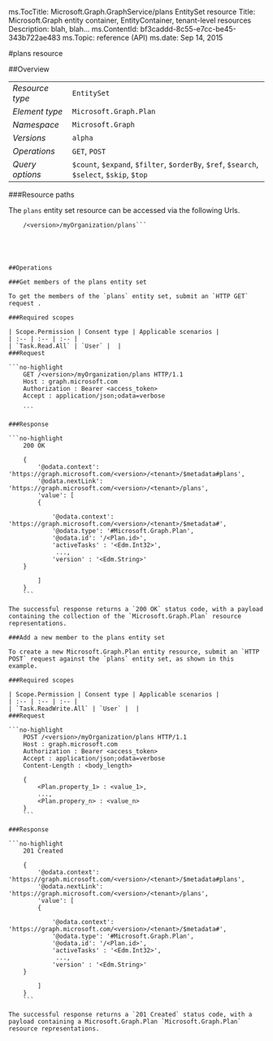 ms.TocTitle: Microsoft.Graph.GraphService/plans EntitySet resource
Title: Microsoft.Graph entity container, EntityContainer, tenant-level resources
Description: blah, blah...
ms.ContentId: bf3caddd-8c55-e7cc-be45-343b722ae483
ms.Topic: reference (API)
ms.date: Sep 14, 2015

#plans resource

 



<a name="msg-entity-set-plans"> </a>
##Overview

|  |  | 
| :-- | :-- | 
| _Resource type_ | `EntitySet` | 
| _Element type_ | `Microsoft.Graph.Plan` | 
| _Namespace_ | `Microsoft.Graph` | 
| _Versions_ | `alpha` | 
| _Operations_ | `GET`, `POST` | 
| _Query options_ | `$count`, `$expand`, `$filter`, `$orderBy`, `$ref`, `$search`, `$select`, `$skip`, `$top` | 


###Resource paths

The `plans` entity set resource can be accessed via the following Urls. 

```no-highlight
	/<version>/myOrganization/plans```





##Operations

###Get members of the plans entity set

To get the members of the `plans` entity set, submit an `HTTP GET` request .  

###Required scopes

| Scope.Permission | Consent type | Applicable scenarios | 
| :-- | :-- | :-- | 
| `Task.Read.All` | `User` |  | 
###Request

```no-highlight
	GET /<version>/myOrganization/plans HTTP/1.1
	Host : graph.microsoft.com
	Authorization : Bearer <access_token>
	Accept : application/json;odata=verbose
	
	```

###Response

```no-highlight
	200 OK
	
	{
		'@odata.context': 'https://graph.microsoft.com/<version>/<tenant>/$metadata#plans',
		'@odata.nextLink': 'https://graph.microsoft.com/<version>/<tenant>/plans',
		'value': [ 
		{
	
			'@odata.context': 'https://graph.microsoft.com/<version>/<tenant>/$metadata#',
			'@odata.type': '#Microsoft.Graph.Plan',
			'@odata.id': '/<Plan.id>',
			'activeTasks' : '<Edm.Int32>',
			 ...,
			'version' : '<Edm.String>'
	}
	
		]
	}
	```

The successful response returns a `200 OK` status code, with a payload containing the collection of the `Microsoft.Graph.Plan` resource representations. 

###Add a new member to the plans entity set

To create a new Microsoft.Graph.Plan entity resource, submit an `HTTP POST` request against the `plans` entity set, as shown in this example. 

###Required scopes

| Scope.Permission | Consent type | Applicable scenarios | 
| :-- | :-- | :-- | 
| `Task.ReadWrite.All` | `User` |  | 
###Request

```no-highlight
	POST /<version>/myOrganization/plans HTTP/1.1
	Host : graph.microsoft.com
	Authorization : Bearer <access_token>
	Accept : application/json;odata=verbose
	Content-Length : <body_length>
	
	{
		<Plan.property_1> : <value_1>,
		...,
		<Plan.propery_n> : <value_n>
	}
	```

###Response

```no-highlight
	201 Created
	
	{
		'@odata.context': 'https://graph.microsoft.com/<version>/<tenant>/$metadata#plans',
		'@odata.nextLink': 'https://graph.microsoft.com/<version>/<tenant>/plans',
		'value': [ 
		{
	
			'@odata.context': 'https://graph.microsoft.com/<version>/<tenant>/$metadata#',
			'@odata.type': '#Microsoft.Graph.Plan',
			'@odata.id': '/<Plan.id>',
			'activeTasks' : '<Edm.Int32>',
			 ...,
			'version' : '<Edm.String>'
	}
	
		]
	}
	```

The successful response returns a `201 Created` status code, with a payload containing a Microsoft.Graph.Plan `Microsoft.Graph.Plan` resource representations. 



